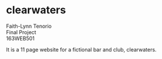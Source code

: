 # clearwaters

Faith-Lynn Tenorio
<br>Final Project 
<br>163WEB501

It is a 11 page website for a fictional bar and club, clearwaters.

